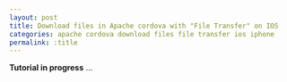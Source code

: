 ```yaml
---
layout: post
title: Download files in Apache cordova with "File Transfer" on IOS
categories: apache cordova download files file transfer ios iphone
permalink: :title
---
```



**Tutorial in progress** ...